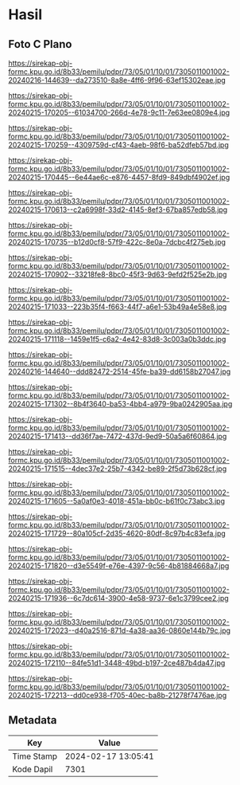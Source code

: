 # Hasil

## Foto C Plano

https://sirekap-obj-formc.kpu.go.id/8b33/pemilu/pdpr/73/05/01/10/01/7305011001002-20240216-144639--da273510-8a8e-4ff6-9f96-63ef15302eae.jpg

https://sirekap-obj-formc.kpu.go.id/8b33/pemilu/pdpr/73/05/01/10/01/7305011001002-20240215-170205--61034700-266d-4e78-9c11-7e63ee0809e4.jpg

https://sirekap-obj-formc.kpu.go.id/8b33/pemilu/pdpr/73/05/01/10/01/7305011001002-20240215-170259--4309759d-cf43-4aeb-98f6-ba52dfeb57bd.jpg

https://sirekap-obj-formc.kpu.go.id/8b33/pemilu/pdpr/73/05/01/10/01/7305011001002-20240215-170445--6e44ae6c-e876-4457-8fd9-849dbf4902ef.jpg

https://sirekap-obj-formc.kpu.go.id/8b33/pemilu/pdpr/73/05/01/10/01/7305011001002-20240215-170613--c2a6998f-33d2-4145-8ef3-67ba857edb58.jpg

https://sirekap-obj-formc.kpu.go.id/8b33/pemilu/pdpr/73/05/01/10/01/7305011001002-20240215-170735--b12d0cf8-57f9-422c-8e0a-7dcbc4f275eb.jpg

https://sirekap-obj-formc.kpu.go.id/8b33/pemilu/pdpr/73/05/01/10/01/7305011001002-20240215-170902--33218fe8-8bc0-45f3-9d63-9efd2f525e2b.jpg

https://sirekap-obj-formc.kpu.go.id/8b33/pemilu/pdpr/73/05/01/10/01/7305011001002-20240215-171033--223b35f4-f663-44f7-a6e1-53b49a4e58e8.jpg

https://sirekap-obj-formc.kpu.go.id/8b33/pemilu/pdpr/73/05/01/10/01/7305011001002-20240215-171118--1459e1f5-c6a2-4e42-83d8-3c003a0b3ddc.jpg

https://sirekap-obj-formc.kpu.go.id/8b33/pemilu/pdpr/73/05/01/10/01/7305011001002-20240216-144640--ddd82472-2514-45fe-ba39-dd6158b27047.jpg

https://sirekap-obj-formc.kpu.go.id/8b33/pemilu/pdpr/73/05/01/10/01/7305011001002-20240215-171302--8b4f3640-ba53-4bb4-a979-9ba0242905aa.jpg

https://sirekap-obj-formc.kpu.go.id/8b33/pemilu/pdpr/73/05/01/10/01/7305011001002-20240215-171413--dd36f7ae-7472-437d-9ed9-50a5a6f60864.jpg

https://sirekap-obj-formc.kpu.go.id/8b33/pemilu/pdpr/73/05/01/10/01/7305011001002-20240215-171515--4dec37e2-25b7-4342-be89-2f5d73b628cf.jpg

https://sirekap-obj-formc.kpu.go.id/8b33/pemilu/pdpr/73/05/01/10/01/7305011001002-20240215-171605--5a0af0e3-4018-451a-bb0c-b61f0c73abc3.jpg

https://sirekap-obj-formc.kpu.go.id/8b33/pemilu/pdpr/73/05/01/10/01/7305011001002-20240215-171729--80a105cf-2d35-4620-80df-8c97b4c83efa.jpg

https://sirekap-obj-formc.kpu.go.id/8b33/pemilu/pdpr/73/05/01/10/01/7305011001002-20240215-171820--d3e5549f-e76e-4397-9c56-4b81884668a7.jpg

https://sirekap-obj-formc.kpu.go.id/8b33/pemilu/pdpr/73/05/01/10/01/7305011001002-20240215-171936--6c7dc614-3900-4e58-9737-6e1c3799cee2.jpg

https://sirekap-obj-formc.kpu.go.id/8b33/pemilu/pdpr/73/05/01/10/01/7305011001002-20240215-172023--d40a2516-871d-4a38-aa36-0860e144b79c.jpg

https://sirekap-obj-formc.kpu.go.id/8b33/pemilu/pdpr/73/05/01/10/01/7305011001002-20240215-172110--84fe51d1-3448-49bd-b197-2ce487b4da47.jpg

https://sirekap-obj-formc.kpu.go.id/8b33/pemilu/pdpr/73/05/01/10/01/7305011001002-20240215-172213--dd0ce938-f705-40ec-ba8b-21278f7476ae.jpg


## Metadata

| Key        | Value               |
| ---------- | ------------------- |
| Time Stamp | 2024-02-17 13:05:41 |
| Kode Dapil | 7301                |



